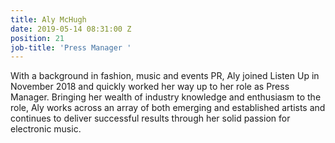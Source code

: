 ```yaml
---
title: Aly McHugh
date: 2019-05-14 08:31:00 Z
position: 21
job-title: 'Press Manager '
---
```


With a background in fashion, music and events PR, Aly joined Listen Up in November 2018 and quickly worked her way up to her role as Press Manager. Bringing her wealth of industry knowledge and enthusiasm to the role, Aly works across an array of both emerging and established artists and continues to deliver successful results through her solid passion for electronic music.